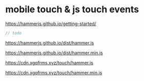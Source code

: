 # mobile touch & js touch events

https://hammerjs.github.io/getting-started/

```js
// todo
```

https://hammerjs.github.io/dist/hammer.js

https://hammerjs.github.io/dist/hammer.min.js

https://cdn.xgqfrms.xyz/touch/hammer.js

https://cdn.xgqfrms.xyz/touch/hammer.min.js
